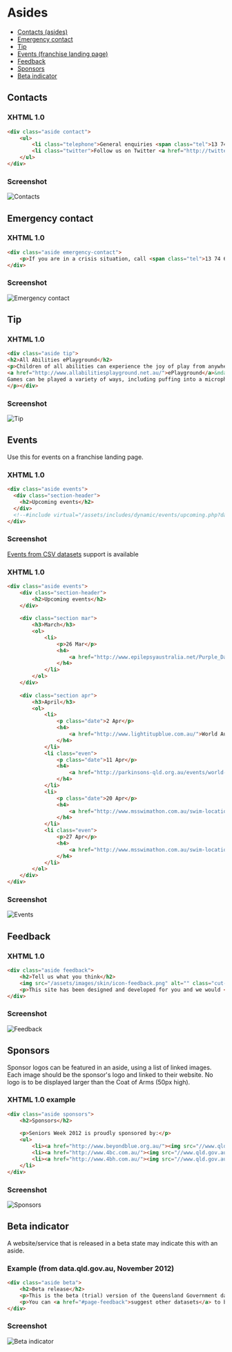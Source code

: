 # Asides

- [Contacts (asides)](#contacts)
- [Emergency contact](#emergency-contact)
- [Tip](#tip)
- [Events (franchise landing page)](#events)
- [Feedback](#feedback)
- [Sponsors](#sponsors)
- [Beta indicator](#beta-indicator) 

## Contacts

### XHTML 1.0 

```html
<div class="aside contact">
    <ul>
        <li class="telephone">General enquiries <span class="tel">13 74 68</span></li>
        <li class="twitter">Follow us on Twitter <a href="http://twitter.com/qgovonline">@qgovonline</a></li>
    </ul>
</div>
```

### Screenshot

![Contacts](images/aside-contact.png)

## Emergency contact

### XHTML 1.0

```html
<div class="aside emergency-contact">
    <p>If you are in a crisis situation, call <span class="tel">13 74 68</span></p>
</div>
```

### Screenshot

![Emergency contact](images/aside-emergency-contact.png)

## Tip

### XHTML 1.0

```html
<div class="aside tip">
<h2>All Abilities ePlayground</h2>
<p>Children of all abilities can experience the joy of play from anywhere through
<a href="http://www.allabilitiesplayground.net.au/">ePlayground</a>&mdash;a series of online games.
Games can be played a variety of ways, including puffing into a microphone, interactive whiteboard and using the space bar.
</p></div>
```

### Screenshot

![Tip](images/tip-short.png)

## Events

Use this for events on a franchise landing page.

### XHTML 1.0

```html
<div class="aside events">
  <div class="section-header">
    <h2>Upcoming events</h2>
  </div>
  <!--#include virtual="/assets/includes/dynamic/events/upcoming.php?dataset=education-events" -->
</div>
```

### Screenshot

[Events from CSV datasets](https://govdex.gov.au/confluence/display/SSQSWE/Events+from+CSV+datasets) support is available

### XHTML 1.0

```html
<div class="aside events">
    <div class="section-header">
        <h2>Upcoming events</h2>
    </div>
 
    <div class="section mar">
        <h3>March</h3>
        <ol>
            <li>
                <p>26 Mar</p>
                <h4>
                    <a href="http://www.epilepsyaustralia.net/Purple_Day/Purple_Day.aspx">Purple Day for Epilepsy</a>
                </h4>
            </li>
        </ol>
    </div>
 
    <div class="section apr">
        <h3>April</h3>
        <ol>
            <li>
                <p class="date">2 Apr</p>
                <h4>
                    <a href="http://www.lightitupblue.com.au/">World Autism Awareness Day</a>
                </h4>
            </li>
            <li class="even">
                <p class="date">11 Apr</p>
                <h4>
                    <a href="http://parkinsons-qld.org.au/events/world-parkinsons-day.html">World Parkinson's Day</a>
                </h4>
            </li>
            <li>
                <p class="date">20 Apr</p>
                <h4>
                    <a href="http://www.msswimathon.com.au/swim-locations/cairns">Cairns MS Swimathon</a>
                </h4>
            </li>
            <li class="even">
                <p>27 Apr</p>
                <h4>
                    <a href="http://www.msswimathon.com.au/swim-locations/townsville">Townsville MS Swimathon</a>
                </h4>
            </li>
        </ol>
    </div>
</div>
```

### Screenshot

![Events](images/aside-events.png)

## Feedback

### XHTML 1.0

```html
<div class="aside feedback">
    <h2>Tell us what you think</h2>
    <img src="/assets/images/skin/icon-feedback.png" alt="" class="cut-in-icon" />
    <p>This site has been designed and developed for you and we would <a href="#page-feedback">love to hear what you think</a> of it.</p>
</div>
```

### Screenshot

![Feedback](images/aside-feedback.png)

## Sponsors

Sponsor logos can be featured in an aside, using a list of linked images.
Each image should be the sponsor's logo and linked to their website. No logo is to be displayed larger than the Coat of Arms (50px high).

### XHTML 1.0 example

```html
<div class="aside sponsors">
    <h2>Sponsors</h2>
 
    <p>Seniors Week 2012 is proudly sponsored by:</p>
    <ul>
        <li><a href="http://www.beyondblue.org.au/"><img src="//www.qld.gov.au/seniors/assets/images/asides/recreation-staying-connected/beyondblue-logo.jpg" alt="beyondblue" /></a></li>
        <li><a href="http://www.4bc.com.au/"><img src="//www.qld.gov.au/seniors/assets/images/asides/recreation-staying-connected/4bc-logo.jpg" alt="4BC" /></a></li>
        <li><a href="http://www.4bh.com.au/"><img src="//www.qld.gov.au/seniors/assets/images/asides/recreation-staying-connected/4bh-logo.jpg" alt="4BH"/></a></li>
    </li>
</div>
```

### Screenshot

![Sponsors](images/aside-sponsors.png)

## Beta indicator

A website/service that is released in a beta state may indicate this with an aside.

### Example (from data.qld.gov.au, November 2012)

```html
<div class="aside beta">
    <h2>Beta release</h2>
    <p>This is the beta (trial) version of the Queensland Government data hub. It gives access to a limited number of datasets that are already publicly available.</p>
    <p>You can <a href="#page-feedback">suggest other datasets</a> to be included.</p>
</div>
```

### Screenshot

![Beta indicator](images/aside-beta-indicator.png)
